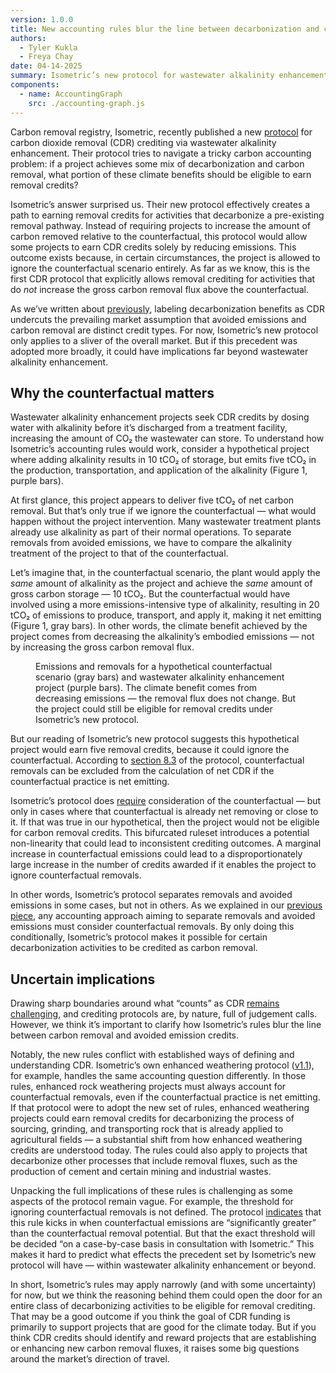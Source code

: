 ```yaml
---
version: 1.0.0
title: New accounting rules blur the line between decarbonization and carbon dioxide removal
authors:
  - Tyler Kukla
  - Freya Chay
date: 04-14-2025
summary: Isometric’s new protocol for wastewater alkalinity enhancement risks counting decarbonization as carbon dioxide removal. The rules could reshape how carbon removal is defined in other pathways, as well.
components:
  - name: AccountingGraph
    src: ./accounting-graph.js
---
```


Carbon removal registry, Isometric, recently published a new [protocol](https://registry.isometric.com/protocol/wastewater-alkalinity-enhancement/) for carbon dioxide removal (CDR) crediting via wastewater alkalinity enhancement. Their protocol tries to navigate a tricky carbon accounting problem: if a project achieves some mix of decarbonization and carbon removal, what portion of these climate benefits should be eligible to earn removal credits?

Isometric’s answer surprised us. Their new protocol effectively creates a path to earning removal credits for activities that decarbonize a pre-existing removal pathway. Instead of requiring projects to increase the amount of carbon removed relative to the counterfactual, this protocol would allow some projects to earn CDR credits solely by reducing emissions. This outcome exists because, in certain circumstances, the project is allowed to ignore the counterfactual scenario entirely. As far as we know, this is the first CDR protocol that explicitly allows removal crediting for activities that do _not_ increase the gross carbon removal flux above the counterfactual.

As we’ve written about [previously](https://carbonplan.org/research/cdr-counterfactual-accounting), labeling decarbonization benefits as CDR undercuts the prevailing market assumption that avoided emissions and carbon removal are distinct credit types. For now, Isometric’s new protocol only applies to a sliver of the overall market. But if this precedent was adopted more broadly, it could have implications far beyond wastewater alkalinity enhancement.

## Why the counterfactual matters

Wastewater alkalinity enhancement projects seek CDR credits by dosing water with alkalinity before it’s discharged from a treatment facility, increasing the amount of CO₂ the wastewater can store. To understand how Isometric’s accounting rules would work, consider a hypothetical project where adding alkalinity results in 10 tCO₂ of storage, but emits five tCO₂ in the production, transportation, and application of the alkalinity (Figure 1, purple bars).

At first glance, this project appears to deliver five tCO₂ of net carbon removal. But that’s only true if we ignore the counterfactual — what would happen without the project intervention. Many wastewater treatment plants already use alkalinity as part of their normal operations. To separate removals from avoided emissions, we have to compare the alkalinity treatment of the project to that of the counterfactual.

Let’s imagine that, in the counterfactual scenario, the plant would apply the _same_ amount of alkalinity as the project and achieve the _same_ amount of gross carbon storage — 10 tCO₂. But the counterfactual would have involved using a more emissions-intensive type of alkalinity, resulting in 20 tCO₂ of emissions to produce, transport, and apply it, making it net emitting (Figure 1, gray bars). In other words, the climate benefit achieved by the project comes from decreasing the alkalinity’s embodied emissions — not by increasing the gross carbon removal flux.

<Figure>
  <AccountingGraph />
  <FigureCaption number={1}>
    Emissions and removals for a hypothetical counterfactual scenario (gray
    bars) and wastewater alkalinity enhancement project (purple bars). The
    climate benefit comes from decreasing emissions — the removal flux does not
    change. But the project could still be eligible for removal credits under
    Isometric’s new protocol.
  </FigureCaption>
</Figure>

But our reading of Isometric’s new protocol suggests this hypothetical project would earn five removal credits, because it could ignore the counterfactual. According to [section 8.3](https://registry.isometric.com/protocol/wastewater-alkalinity-enhancement#calculation-of-coe) of the protocol, counterfactual removals can be excluded from the calculation of net CDR if the counterfactual practice is net emitting.

Isometric’s protocol does [require](https://registry.isometric.com/protocol/wastewater-alkalinity-enhancement#net-cdr-calculation) consideration of the counterfactual — but only in cases where that counterfactual is already net removing or close to it. If that was true in our hypothetical, then the project would not be eligible for carbon removal credits. This bifurcated ruleset introduces a potential non-linearity that could lead to inconsistent crediting outcomes. A marginal increase in counterfactual emissions could lead to a disproportionately large increase in the number of credits awarded if it enables the project to ignore counterfactual removals.

In other words, Isometric’s protocol separates removals and avoided emissions in some cases, but not in others. As we explained in our [previous piece](https://carbonplan.org/research/cdr-counterfactual-accounting), any accounting approach aiming to separate removals and avoided emissions must consider counterfactual removals. By only doing this conditionally, Isometric’s protocol makes it possible for certain decarbonization activities to be credited as carbon removal.

## Uncertain implications

Drawing sharp boundaries around what “counts” as CDR [remains challenging](https://carbonplan.org/research/defining-good-cdr), and crediting protocols are, by nature, full of judgement calls. However, we think it’s important to clarify how Isometric’s rules blur the line between carbon removal and avoided emission credits.

Notably, the new rules conflict with established ways of defining and understanding CDR. Isometric’s own enhanced weathering protocol ([v1.1](https://registry.isometric.com/protocol/enhanced-weathering-agriculture/1.1)), for example, handles the same accounting question differently. In those rules, enhanced rock weathering projects must always account for counterfactual removals, even if the counterfactual practice is net emitting. If that protocol were to adopt the new set of rules, enhanced weathering projects could earn removal credits for decarbonizing the process of sourcing, grinding, and transporting rock that is already applied to agricultural fields — a substantial shift from how enhanced weathering credits are understood today. The rules could also apply to projects that decarbonize other processes that include removal fluxes, such as the production of cement and certain mining and industrial wastes.

Unpacking the full implications of these rules is challenging as some aspects of the protocol remain vague. For example, the threshold for ignoring counterfactual removals is not defined. The protocol [indicates](https://registry.isometric.com/protocol/wastewater-alkalinity-enhancement#calculation-of-coe) that this rule kicks in when counterfactual emissions are “significantly greater” than the counterfactual removal potential. But that the exact threshold will be decided “on a case-by-case basis in consultation with Isometric.” This makes it hard to predict what effects the precedent set by Isometric’s new protocol will have — within wastewater alkalinity enhancement or beyond.

In short, Isometric’s rules may apply narrowly (and with some uncertainty) for now, but we think the reasoning behind them could open the door for an entire class of decarbonizing activities to be eligible for removal crediting. That may be a good outcome if you think the goal of CDR funding is primarily to support projects that are good for the climate today. But if you think CDR credits should identify and reward projects that are establishing or enhancing new carbon removal fluxes, it raises some big questions around the market’s direction of travel.
